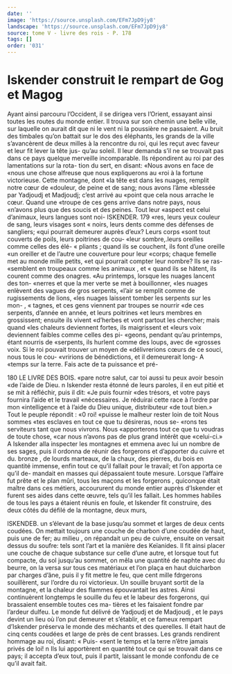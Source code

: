 ```yaml
---
date: ''
image: 'https://source.unsplash.com/EFm7JpD9jy8'
landscape: 'https://source.unsplash.com/EFm7JpD9jy8'
source: tome V - livre des rois - P. 178
tags: []
order: '031'
---
```


# Iskender construit le rempart de Gog et Magog

Ayant ainsi parcouru l’Occident, il se dirigea vers l’Orient, essayant ainsi toutes les routes du monde entier. Il trouva sur son chemin une belle ville, sur laquelle on aurait dit que ni le vent ni la poussière ne passaient. Au bruit des timbales qu’on battait sur le dos des éléphants, les grands de la ville s’avancèrent de deux milles à la rencontre du roi,
qui les reçut avec faveur et leur fit lever la tête jus- qu’au soleil. Il leur demanda s’il ne se trouvait pas
dans ce pays quelque merveille incomparable. Ils répondirent au roi par des lamentations sur la rota- tion du sert, en disant: «Nous avons en face de «nous une chose alfreuse que nous expliquerons au «roi à la fortune victorieuse. Cette montagne, dont «la tête est dans les nuages, remplit notre cœur de «douleur, de peine et de sang; nous avons l’âme «blessée par Yadjoudj et Madjoudj; c’est arrivé au
«point que cela nous arrache le cœur. Quand une «troupe de ces gens arrive dans notre pays, nous «n’avons plus que des soucis et des peines. Tout leur «aspect est celui d’animaux, leurs langues sont noi-
ISKENDER. 179 «res, leurs yeux couleur de sang, leurs visages sont
« noirs, leurs dents comme des défenses de sangliers; «qui pourrait demeurer auprès d’eux? Leurs corps «sont tout couverts de poils, leurs poitrines de cou- «leur sombre,.leurs oreilles comme celles des élé-
« pliants ; quand ils se couchent, ils font d’une oreille «un oreiller et de l’autre une couverture pour leur «corps; chaque femelle met au monde mille petits, «et qui pourrait compter leur nombre? Ils se ras- «semblent en troupeaux comme les animaux , et « quand ils se hâtent, ils courent comme des onagres. «Au printemps, lorsque les nuages lancent des ton- «nerres et que la mer verte se met à bouillonner, «les nuages enlèvent des vagues de gros serpents, «l’air se remplit comme de rugissements de lions, «les nuages laissent tomber les serpents sur les mon-
, « tagnes, et ces gens viennent par troupes se nourrir «de ces serpents, d’année en année, et leurs poitrines
«et leurs membres en grossissent; ensuite ils vivent «d’herbes et vont partout les chercher; mais quand «les chaleurs deviennent fortes, ils maigrissent et «leurs voix deviennent faibles comme celles des pi- «geons, pendant qu’au printemps, étant nourris de «serpents, ils hurlent comme des loups, avec de «grosses voix. Si le roi pouvait trouver un moyen de «délivrerions cœurs de ce souci, nous tous le cou- «vririons de bénédictions, et il demeurerait long- A
«temps sur la terre. Fais acte de ta puissance et pré-

180 LE LIVRE DES BOIS.
«pare notre salut, car toi aussi tu peux avoir besoin «de l’aide de Dieu. n
Iskender resta étonné de leurs paroles, il en eut pitié et se mit à réfléchir, puis il dit: «Je puis fournir
«des trésors, et votre pays fournira l’aide et le travail «nécessaires. Je réduirai cette race à l’ordre par mon «intelligence et à l’aide du Dieu unique, distributeur
«de tout bien.» Tout le peuple répondit : «0 roi! «puisse le malheur rester loin de toit Nous sommes «tes esclaves en tout ce que tu désireras, nous se- «rons tes serviteurs tant que nous vivrons. Nous «apporterons tout ce que tu voudras de toute chose, «car nous n’avons pas de plus grand intérêt que
«celui-ci.» A
Iskender alla inspecter les montagnes et emmena
avec lui un nombre de ses sages, puis il ordonna de réunir des forgerons et d’apporter du cuivre et du. bronze , de lourds marteaux, de la chaux, des pierres, du bois en quantité immense, enfin tout ce qu’il
fallait pour le travail; et l’on apporta ce qu’il de- mandait en masses qui dépassaient toute mesure. Lorsque l’affaire fut prête et le plan mûri, tous les maçons et les forgerons , quiconque était maître dans
ces métiers, accoururent du monde entier auprès d’Iskender et furent ses aides dans cette œuvre, tels qu’il les fallait. Les hommes habiles de tous les pays
a étaient réunis en foule, et Iskender fit construire, des deux côtés du défilé de la montagne, deux murs,

lSKENDEB. un s’élevant de la base jusqu’au sommet et larges de
deux cents coudées. On mettait toujours une couche de charbon d’une coudée de haut, puis une de fer;
au milieu , on répandait un peu de cuivre, ensuite on versait dessus du soufre: tels sont l’art et la manière des Keïanides. Il fit ainsi placer une couche de chaque substance sur celle d’une autre, et lorsque tout fut compacte, du sol jusqu’au sommet, on mêla une quantité de naphte avec du beurre, on la versa sur tous ces matériaux et l’on plaça en haut duicharbon
par charges d’âne, puis il y fit mettre le feu, que
cent mille fdrgerons souillèrent, sur l’ordre du roi victorieux. Un souille bruyant sortit de la montagne, et la chaleur des flammes épouvantait les astres. Ainsi continuèrent longtemps le souille du feu et le labeur des forgerons, qui brassaient ensemble toutes ces ma- tières et les faisaient fondre par l’ardeur dulfeu.
Le monde fut délivré de Yadjoudj et de Madjoudj , et le pays devint un lieu où l’on put demeurer et s’établir, et ce fameux rempart d’Iskender préserva
le monde des méchants et des querelles. Il était haut
de cinq cents coudées et large de près de cent brasses. Les grands rendirent hommage au roi, disant: « Puis- «sent le temps et la terre n’être jamais privés de loi! n
Ils lui apportèrent en quantité tout ce qui se trouvait
dans ce pays; il accepta d’eux tout, puis il partit, laissant le monde confondu de ce qu’il avait fait.
